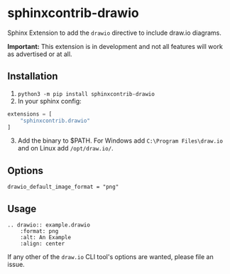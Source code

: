 # sphinxcontrib-drawio
Sphinx Extension to add the ``drawio`` directive to include draw.io diagrams.

**Important:** This extension is in development and not all features will work as advertised or at all.

## Installation

1. ``python3 -m pip install sphinxcontrib-drawio``
2. In your sphinx config:
```python
extensions = [
    "sphinxcontrib.drawio"
]
```
3. Add the binary to $PATH. For Windows add `C:\Program Files\draw.io` and on
Linux add `/opt/draw.io/`. 

## Options
```
drawio_default_image_format = "png"
```

## Usage
```
.. drawio:: example.drawio
    :format: png
    :alt: An Example
    :align: center
```
If any other of the `draw.io` CLI tool's options are wanted, please file an issue.